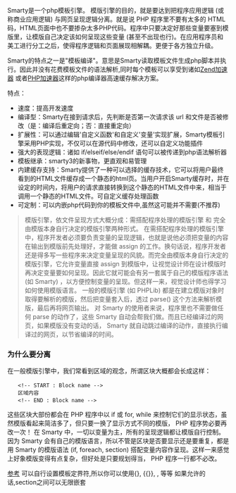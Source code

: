 Smarty是一个php模板引擎。
模版引擎的目的，就是要达到把程序应用逻辑 (或称商业应用逻辑) 与网页呈现逻辑分离。就是说 PHP 程序里不要有太多的 HTML 码，HTML页面中也不要掺杂太多PHP代码。程序中只要决定好那些变量要塞到模版里，让模版自己决定该如何呈现这些变量 (甚至不出现也行)。在应用程序员和美工进行分工之后，使得程序逻辑和页面展现相解耦。更便于各方独立升级。

Smarty的特点之一是"模板编译"。意思是Smarty读取模板文件生成php脚本并执行。因此并没有花费模板文件的语法解析,同时每个模板可以享受到诸如[Zend加速器](http://www.zend.com) 或者[PHP加速器](http://www.php-accelerator.co.uk)这样的php编译器高速缓存解决方案。

特点：

+ 速度：提高开发速度
+ 编译型：Smarty在接到请求后，先判断是否第一次请求该 url 和文件是否被修改（是：编译后重定向；否：直接重定向）
+ 扩展性：可以通过编辑'自定义函数'和自定义'变量'实现扩展，Smarty模板引擎采用PHP实现，不仅可以在源代码中修改，还可以自定义功能插件
+ 强大的表现逻辑：诸如 if/elseif/else/endif 语句可以被传递到php语法解析器
+ 模板继承：smarty3的新事物，更直观和易管理
+ 内建缓存支持：Smarty提供了一种可以选择的缓存技术，它可以将用户最终看到的HTML文件缓存成一个静态的html页。当用户开启Smarty缓存时，并在设定的时间内，将用户的请求直接转换到这个静态的HTML文件中来，相当于调用一个静态的HTML文件。可自定义缓存处理函数
+ 可定制：可以内嵌php代码到你的模板文件中,虽然这可能并不需要(不推荐)

> 模版引擎，依文件呈现方式大概分成：需搭配程序处理的模版引擎 和 完全由模版本身自行决定的模版引擎两种形式。
> 在需搭配程序处理的模版引擎中，程序开发者必须要负责变量的呈现逻辑，也就是说他必须把变量的内容在输出到模版前先处理好，才能做 assign 的工作。换句话说，程序开发者还是得多写一些程序来决定变量呈现的风貌。而完全由模版本身自行决定的模版引擎，它允许变量直接 assign 到模版中，让视觉设计师在设计模版时再决定变量要如何呈现。因此它就可能会有另一套属于自己的模版程序语法 (如 Smarty) ，以方便控制变量的呈现。但这样一来，视觉设计师也得学习如何使用模版语言。
> 一般的模版引擎 (如 PHPLib) 都是在建立模版对象时取得要解析的模版，然后把变量套入后，透过 parse() 这个方法来解析模版，最后再将网页输出。
> 对 Smarty 的使用者来说，程序里也不需要做任何 parse 的动作了，这些 Smarty 自动会帮我们做。而且已经编译过的网页，如果模版没有变动的话， Smarty 就自动跳过编译的动作，直接执行编译过的网页，以节省编译的时间。

### 为什么要分离
在一般模版引擎中，我们常看到区域的观念，所谓区块大概都会长成这样：
```
　　<!-- START : Block name -->
　　区域内容
　　<!-- END : Block name -->
```
这些区块大部份都会在 PHP 程序中以 if 或 for, while 来控制它们的显示状态，虽然模版看起来简洁多了，但只要一换了显示方式不同的模版， PHP 程序势必要再改一次！
在 Smarty 中，一切以变量为主，所有的呈现逻辑都让模版自行控制。因为 Smarty 会有自己的模版语言，所以不管是区块是否要显示还是要重复，都是用 Smarty 的模版语法 (if, foreach, section) 搭配变量内容作呈现。这样一来感觉上好象模版变得有点复杂，但好处是只要规划得当， PHP 程序一行都不必改。




[参考](http://www.smarty.net/documentation)
可以自行设置模板定界符,所以你可以使用{}, {{}}, <!--{}-->, 等等
如果允许的话,section之间可以无限嵌套

